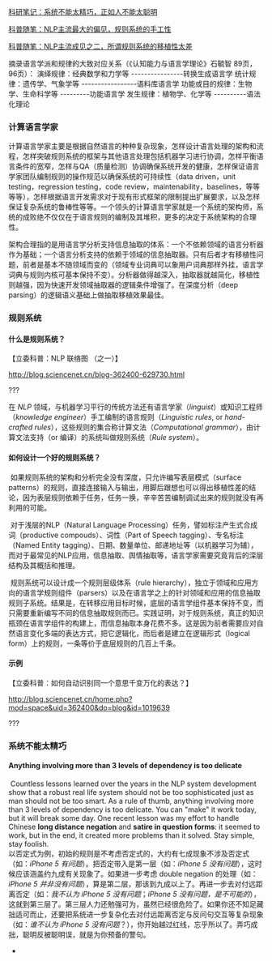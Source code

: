 [科研笔记：系统不能太精巧，正如人不能太聪明](http://blog.sciencenet.cn/home.php?mod=space&uid=362400&do=blog&id=721678)

[科普随笔：NLP主流最大的偏见，规则系统的手工性](http://blog.sciencenet.cn/blog-362400-701815.html)

[科普随笔：NLP主流成见之二，所谓规则系统的移植性太差](http://blog.sciencenet.cn/blog-362400-703502.html)

摘录语言学派和规律的大致对应关系（《认知能力与语言学理论》石毓智 89页，96页）：
演绎规律：经典数学和力学等     ----------------转换生成语言学
统计规律：遗传学、气象学等     -----------------语料库语言学
功能或目的规律：生物学、生命科学等  ---------功能语言学
发生规律：植物学、化学等            ----------语法化理论

### 计算语言学家

​	计算语言学家主要是根据自然语言的种种复杂现象，怎样设计语言处理的架构和流程，怎样突破规则系统的框架与其他语言处理包括机器学习进行协调，怎样平衡语言条件的宽窄，怎样与QA（质量检测）协调确保系统开发的健康，怎样保证语言学家团队编制规则的操作规范以确保系统的可持续性（data driven，unit testing，regression testing，code review，maintenability，baselines，等等等等），怎样根据语言开发需求对于现有形式框架的限制提出扩展要求，以及怎样保证复杂系统的鲁棒性等等。一个领头的计算语言学家就是一个系统的架构师，系统的成败绝不仅仅在于语言规则的编制及其堆积，更多的决定于系统架构的合理性。

​	架构合理指的是用语言学分析支持信息抽取的体系：一个不依赖领域的语言分析器作为基础；一个语言分析支持的依赖于领域的信息抽取器。只有后者才有移植性问题，前者是基本不随领域而变的（领域专业词典可以象用户词典那样外挂，语言学词典与规则内核可基本保持不变）。分析器做得越深入，抽取器就越简化，移植性则越强，因为快速开发领域抽取器的逻辑条件增强了。在深度分析（deep parsing）的逻辑语义基础上做抽取移植效果最佳。

### 规则系统

#### 什么是规则系统？

【立委科普：NLP 联络图 （之一）】

http://blog.sciencenet.cn/blog-362400-629730.html

???

在 *NLP* 领域，与机器学习平行的传统方法还有语言学家（*linguist*）或知识工程师（*knowledge engineer*）手工编制的语言规则（*Linguistic rules*, or *hand-crafted rules*），这些规则的集合称计算文法（*Computational grammar*），由计算文法支持（or 编译）的系统叫做规则系统（*Rule system*）。

#### 如何设计一个好的规则系统？

​	如果规则系统的架构和分析完全没有深度，只允许编写表层模式（surface patterns）的规则，直接连接输入与输出，用脚后跟想也可以得出移植性差的结论，因为表层规则依赖于任务，任务一换，辛辛苦苦编制调试出来的规则就没有再利用的可能。

​	对于浅层的NLP（Natural Language Processing）任务，譬如标注产生式合成词（productive compouds）、词性（Part of Speech tagging）、专名标注（Named Entity tagging）、日期、数量单位、邮递地址等（以机器学习为辅），而对于最常见的NLP应用，信息抽取、舆情抽取等，语言学家需要究竟背后的深层结构及其概括和推理。

​	规则系统可以设计成一个规则层级体系（rule hierarchy），独立于领域和应用方向的语言学规则组件（parsers）以及在语言学之上的针对领域和应用的信息抽取规则子系统。结果是，在转移应用目标时候，底层的语言学组件基本保持不变，而只需要重新编写不同的信息抽取规则而已。实践证明，对于规则系统，真正的知识瓶颈在语言学组件的构建上，而信息抽取本身花费不多。这是因为前者需要应对自然语言变化多端的表达方式，把它逻辑化，而后者是建立在逻辑形式（logical form）上的规则，一条等价于底层规则的几百上千条。

#### 示例

【立委科普：如何自动识别同一个意思千变万化的表达？】

http://blog.sciencenet.cn/home.php?mod=space&uid=362400&do=blog&id=1019639

???

### 系统不能太精巧

#### Anything involving more than 3 levels of dependency is too delicate

​	Countless lessons learned over the years in the NLP system development show that a robust real life system should not be too sophisticated just as man should not be too smart.  As a rule of thumb,  anything involving more than 3 levels of dependency is too delicate.  You can "make" it work today, but it will break some day.  One recent lesson was my effort to handle Chinese **long distance negation** and **satire in question forms**: it seemed to work, but in the end, it created more problems than it solved. Stay simple, stay foolish.<br>	以否定式为例，初始的规则是不考虑否定式的，大约有七成现象不涉及否定式（如：*iPhone 5 有问题*）。把否定带入是第一层（如：*iPhone 5 没有问题*），这时候应该涵盖约九成有关现象了。如果进一步考虑 double negation 的处理（如：*iPhone 5 并非没有问题*），算是第二层，那该到九成以上了。再进一步去对付远距离否定（如：*我不认为 iPhone 5 没有问题*；*iPhone 5 没有问题，是不可能的*），这就到第三层了。第三层人力还勉强可为，虽然已经很危险了。如果你还不知足藏拙适可而止，还要把系统进一步复杂化去对付远距离否定与反问句交互等复杂现象（如：*谁不认为 iPhone 5 没有问题*？），你开始越过红线，忘乎所以了。弄巧成拙，聪明反被聪明误，就是为你预备的警句。

+ 



